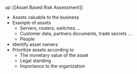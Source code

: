 up::[[Asset Based Risk Assessment]]

- Assets valuable to the business
- Example of assets
	- Servers, routers, switches …
	- Customer data, partners documents, trade secrets …
	- People
- Identify asset owners
- Prioritize assets according to
	- The monetary value of the asset
	- Legal standing
	- Importance to the organization